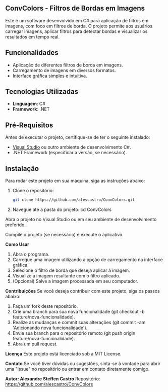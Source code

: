 ## ConvColors - Filtros de Bordas em Imagens

Este é um software desenvolvido em C# para aplicação de filtros em imagens, com foco em filtros de borda. O projeto permite aos usuários carregar imagens, aplicar filtros para detectar bordas e visualizar os resultados em tempo real.

## Funcionalidades

- Aplicação de diferentes filtros de borda em imagens.
- Carregamento de imagens em diversos formatos.
- Interface gráfica simples e intuitiva.

## Tecnologias Utilizadas

- **Linguagem**: C#
- **Framework**: .NET

## Pré-Requisitos

Antes de executar o projeto, certifique-se de ter o seguinte instalado:

- [Visual Studio](https://visualstudio.microsoft.com/) ou outro ambiente de desenvolvimento C#.
- .NET Framework (especificar a versão, se necessário).

## Instalação

Para rodar este projeto em sua máquina, siga as instruções abaixo:

1. Clone o repositório:

   ```bash
   git clone https://github.com/alescastro/ConvColors.git

2. Navegue até a pasta do projeto:
cd ConvColors

Abra o projeto no Visual Studio ou em seu ambiente de desenvolvimento preferido.

Compile o projeto (se necessário) e execute o aplicativo.

**Como Usar**
1. Abra o programa.
2. Carregue uma imagem utilizando a opção de carregamento na interface gráfica.
3. Selecione o filtro de borda que deseja aplicar à imagem.
4. Visualize a imagem resultante com o filtro aplicado.
5. (Opcional) Salve a imagem processada em seu computador.

**Contribuições**
Se você deseja contribuir com este projeto, siga os passos abaixo:

1. Faça um fork deste repositório.
2. Crie uma branch para sua nova funcionalidade (git checkout -b feature/nova-funcionalidade).
3. Realize as mudanças e commit suas alterações (git commit -am 'Adicionando nova funcionalidade').
4. Envie sua branch para o repositório remoto (git push origin feature/nova-funcionalidade).
5. Abra um pull request.

**Licença**
Este projeto está licenciado sob a MIT License.

**Contato**
Se você tiver dúvidas ou sugestões, sinta-se à vontade para abrir uma "issue" no repositório ou entrar em contato diretamente comigo.

**Autor: Alexandre Steffen Castro**
Repositório: https://github.com/alescastro/ConvColors

